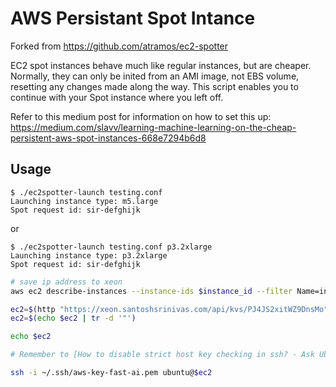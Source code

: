 # AWS Persistant Spot Intance
Forked from https://github.com/atramos/ec2-spotter

EC2 spot instances behave much like regular instances, but are cheaper. 
Normally, they can only be inited from an AMI image, not EBS volume, resetting any changes made along the way.
This script enables you to continue with your Spot instance where you left off.

Refer to this medium post for information on how to set this up:
https://medium.com/slavv/learning-machine-learning-on-the-cheap-persistent-aws-spot-instances-668e7294b6d8

## Usage

```
$ ./ec2spotter-launch testing.conf
Launching instance type: m5.large
Spot request id: sir-defghijk
```

or

```
$ ./ec2spotter-launch testing.conf p3.2xlarge
Launching instance type: p3.2xlarge
Spot request id: sir-defghijk
```


```sh
# save ip address to xeon
aws ec2 describe-instances --instance-ids $instance_id --filter Name=instance-state-name,Values=running --query "Reservations[*].Instances[*].PublicIpAddress" --output=text | xargs -I{} echo {} | tr -d '\n' | xargs -d' ' -I _ echo '{"value": "_"}' | http PATCH https://xeon.santoshsrinivas.com/api/kvs/PJ4JS2xitWZ9DnsMo

ec2=$(http "https://xeon.santoshsrinivas.com/api/kvs/PJ4JS2xitWZ9DnsMo" | jq '.data.value')
ec2=$(echo $ec2 | tr -d '"')

echo $ec2

# Remember to [How to disable strict host key checking in ssh? - Ask Ubuntu](https://askubuntu.com/questions/87449/how-to-disable-strict-host-key-checking-in-ssh)

ssh -i ~/.ssh/aws-key-fast-ai.pem ubuntu@$ec2
```